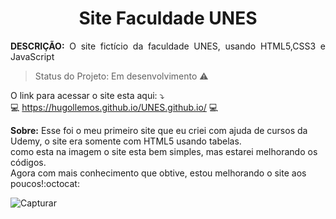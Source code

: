 <h1 align="center"> Site Faculdade UNES </h1>

<p align="justify"> <strong>DESCRIÇÃO:</strong> O site fictício da faculdade UNES, usando HTML5,CSS3 e JavaScript </p>

> Status do Projeto: Em desenvolvimento :warning:

O link para acessar o site esta aqui: :arrow_heading_down: <br>
:computer: https://hugollemos.github.io/UNES.github.io/ :computer: 

<strong>Sobre:</strong> Esse foi o meu primeiro site que eu criei com ajuda de cursos da Udemy, o site era somente com HTML5 usando tabelas.<br>
como esta na imagem o site esta bem simples, mas estarei melhorando os códigos. <br>
Agora com mais conhecimento que obtive, estou melhorando o site aos poucos!:octocat:

![Capturar](https://user-images.githubusercontent.com/72999426/108886154-64903680-75e7-11eb-9ea2-b64d44d8bf06.PNG)

